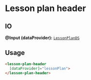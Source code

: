 # Lesson plan header

## IO

**@Input (dataProvider):** [`LessonPlanDS`]()

## Usage

```html
<lesson-plan-header
  [dataProvider]="lessonPlan">
</lesson-plan-header>
```
